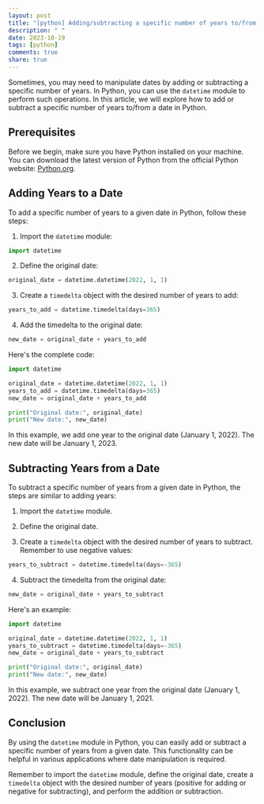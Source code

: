 ```yaml
---
layout: post
title: "[python] Adding/subtracting a specific number of years to/from a date in Python"
description: " "
date: 2023-10-19
tags: [python]
comments: true
share: true
---
```


Sometimes, you may need to manipulate dates by adding or subtracting a specific number of years. In Python, you can use the `datetime` module to perform such operations. In this article, we will explore how to add or subtract a specific number of years to/from a date in Python.

## Prerequisites

Before we begin, make sure you have Python installed on your machine. You can download the latest version of Python from the official Python website: [Python.org](https://www.python.org/downloads/).

## Adding Years to a Date

To add a specific number of years to a given date in Python, follow these steps:

1. Import the `datetime` module:

```python
import datetime
```

2. Define the original date:

```python
original_date = datetime.datetime(2022, 1, 1)
```

3. Create a `timedelta` object with the desired number of years to add:

```python
years_to_add = datetime.timedelta(days=365)
```

4. Add the timedelta to the original date:

```python
new_date = original_date + years_to_add
```

Here's the complete code:

```python
import datetime

original_date = datetime.datetime(2022, 1, 1)
years_to_add = datetime.timedelta(days=365)
new_date = original_date + years_to_add

print("Original date:", original_date)
print("New date:", new_date)
```

In this example, we add one year to the original date (January 1, 2022). The new date will be January 1, 2023.

## Subtracting Years from a Date

To subtract a specific number of years from a given date in Python, the steps are similar to adding years:

1. Import the `datetime` module.

2. Define the original date.

3. Create a `timedelta` object with the desired number of years to subtract. Remember to use negative values:

```python
years_to_subtract = datetime.timedelta(days=-365)
```

4. Subtract the timedelta from the original date:

```python
new_date = original_date + years_to_subtract
```

Here's an example:

```python
import datetime

original_date = datetime.datetime(2022, 1, 1)
years_to_subtract = datetime.timedelta(days=-365)
new_date = original_date + years_to_subtract

print("Original date:", original_date)
print("New date:", new_date)
```

In this example, we subtract one year from the original date (January 1, 2022). The new date will be January 1, 2021.

## Conclusion

By using the `datetime` module in Python, you can easily add or subtract a specific number of years from a given date. This functionality can be helpful in various applications where date manipulation is required.

Remember to import the `datetime` module, define the original date, create a `timedelta` object with the desired number of years (positive for adding or negative for subtracting), and perform the addition or subtraction.